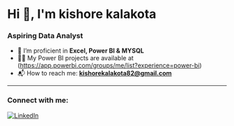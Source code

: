 # Hi 👋, I'm kishore kalakota
### Aspiring Data Analyst  

- 🌱 I’m proficient in **Excel, Power BI & MYSQL**  
- 👩‍💻 My Power BI projects are available at (https://app.powerbi.com/groups/me/list?experience=power-bi)   
- 📬 How to reach me: **kishorekalakota82@gmail.com**  

---

### Connect with me:
[![LinkedIn](https://img.shields.io/badge/LinkedIn-blue?logo=linkedin&logoColor=white)](https://www.linkedin.com/in/kalakotakishore/)
